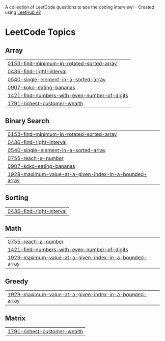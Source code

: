 A collection of LeetCode questions to ace the coding interview! - Created using [LeetHub v2](https://github.com/arunbhardwaj/LeetHub-2.0)
<!---LeetCode Topics Start-->
# LeetCode Topics
## Array
|  |
| ------- |
| [0153-find-minimum-in-rotated-sorted-array](https://github.com/MuhammadTahaAnsari293/Leetcode-Problems/tree/master/0153-find-minimum-in-rotated-sorted-array) |
| [0436-find-right-interval](https://github.com/MuhammadTahaAnsari293/Leetcode-Problems/tree/master/0436-find-right-interval) |
| [0540-single-element-in-a-sorted-array](https://github.com/MuhammadTahaAnsari293/Leetcode-Problems/tree/master/0540-single-element-in-a-sorted-array) |
| [0907-koko-eating-bananas](https://github.com/MuhammadTahaAnsari293/Leetcode-Problems/tree/master/0907-koko-eating-bananas) |
| [1421-find-numbers-with-even-number-of-digits](https://github.com/MuhammadTahaAnsari293/Leetcode-Problems/tree/master/1421-find-numbers-with-even-number-of-digits) |
| [1791-richest-customer-wealth](https://github.com/MuhammadTahaAnsari293/Leetcode-Problems/tree/master/1791-richest-customer-wealth) |
## Binary Search
|  |
| ------- |
| [0153-find-minimum-in-rotated-sorted-array](https://github.com/MuhammadTahaAnsari293/Leetcode-Problems/tree/master/0153-find-minimum-in-rotated-sorted-array) |
| [0436-find-right-interval](https://github.com/MuhammadTahaAnsari293/Leetcode-Problems/tree/master/0436-find-right-interval) |
| [0540-single-element-in-a-sorted-array](https://github.com/MuhammadTahaAnsari293/Leetcode-Problems/tree/master/0540-single-element-in-a-sorted-array) |
| [0755-reach-a-number](https://github.com/MuhammadTahaAnsari293/Leetcode-Problems/tree/master/0755-reach-a-number) |
| [0907-koko-eating-bananas](https://github.com/MuhammadTahaAnsari293/Leetcode-Problems/tree/master/0907-koko-eating-bananas) |
| [1929-maximum-value-at-a-given-index-in-a-bounded-array](https://github.com/MuhammadTahaAnsari293/Leetcode-Problems/tree/master/1929-maximum-value-at-a-given-index-in-a-bounded-array) |
## Sorting
|  |
| ------- |
| [0436-find-right-interval](https://github.com/MuhammadTahaAnsari293/Leetcode-Problems/tree/master/0436-find-right-interval) |
## Math
|  |
| ------- |
| [0755-reach-a-number](https://github.com/MuhammadTahaAnsari293/Leetcode-Problems/tree/master/0755-reach-a-number) |
| [1421-find-numbers-with-even-number-of-digits](https://github.com/MuhammadTahaAnsari293/Leetcode-Problems/tree/master/1421-find-numbers-with-even-number-of-digits) |
| [1929-maximum-value-at-a-given-index-in-a-bounded-array](https://github.com/MuhammadTahaAnsari293/Leetcode-Problems/tree/master/1929-maximum-value-at-a-given-index-in-a-bounded-array) |
## Greedy
|  |
| ------- |
| [1929-maximum-value-at-a-given-index-in-a-bounded-array](https://github.com/MuhammadTahaAnsari293/Leetcode-Problems/tree/master/1929-maximum-value-at-a-given-index-in-a-bounded-array) |
## Matrix
|  |
| ------- |
| [1791-richest-customer-wealth](https://github.com/MuhammadTahaAnsari293/Leetcode-Problems/tree/master/1791-richest-customer-wealth) |
<!---LeetCode Topics End-->